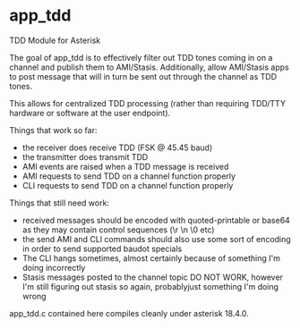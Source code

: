 # app_tdd

TDD Module for Asterisk

The goal of app_tdd is to effectively filter out TDD tones coming in on a channel and publish them to AMI/Stasis.  Additionally, allow AMI/Stasis apps to post message that will in turn be sent out through the channel as TDD tones.

This allows for centralized TDD processing (rather than requiring TDD/TTY hardware or software at the user endpoint).

Things that work so far:

- the receiver does receive TDD (FSK @ 45.45 baud)
- the transmitter does transmit TDD
- AMI events are raised when a TDD message is received
- AMI requests to send TDD on a channel function properly
- CLI requests to send TDD on a channel function properly

Things that still need work:

- received messages should be encoded with quoted-printable or base64 as they may contain control sequences (\r \n \0 etc)
- the send AMI and CLI commands should also use some sort of encoding in order to send supported baudot specials
- The CLI hangs sometimes, almost certainly because of something I'm doing incorrectly
- Stasis messages posted to the channel topic DO NOT WORK, however I'm still figuring out stasis so again, probablyjust  something I'm doing wrong

app_tdd.c contained here compiles cleanly under asterisk 18.4.0.
